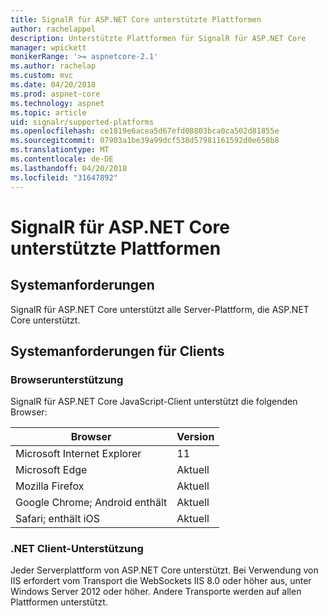 ```yaml
---
title: SignalR für ASP.NET Core unterstützte Plattformen
author: rachelappel
description: Unterstützte Plattformen für SignalR für ASP.NET Core
manager: wpickett
monikerRange: '>= aspnetcore-2.1'
ms.author: rachelap
ms.custom: mvc
ms.date: 04/20/2018
ms.prod: aspnet-core
ms.technology: aspnet
ms.topic: article
uid: signalr/supported-platforms
ms.openlocfilehash: ce1819e6acea5d67efd08803bca0ca502d81855e
ms.sourcegitcommit: 07903a1be39a99dcf538d57981161592d0e658b8
ms.translationtype: MT
ms.contentlocale: de-DE
ms.lasthandoff: 04/20/2018
ms.locfileid: "31647892"
---
```

# <a name="aspnet-core-signalr-supported-platforms"></a>SignalR für ASP.NET Core unterstützte Plattformen

## <a name="server-system-requirements"></a>Systemanforderungen

SignalR für ASP.NET Core unterstützt alle Server-Plattform, die ASP.NET Core unterstützt.

## <a name="client-system-requirements"></a>Systemanforderungen für Clients

### <a name="browser-support"></a>Browserunterstützung

SignalR für ASP.NET Core JavaScript-Client unterstützt die folgenden Browser:

| Browser | Version |
| ------- | ------- |
| Microsoft Internet Explorer | 11 |
| Microsoft Edge | Aktuell |
| Mozilla Firefox | Aktuell |
| Google Chrome; Android enthält | Aktuell |
| Safari; enthält iOS | Aktuell |
 
### <a name="net-client-support"></a>.NET Client-Unterstützung

Jeder Serverplattform von ASP.NET Core unterstützt. Bei Verwendung von IIS erfordert vom Transport die WebSockets IIS 8.0 oder höher aus, unter Windows Server 2012 oder höher. Andere Transporte werden auf allen Plattformen unterstützt.